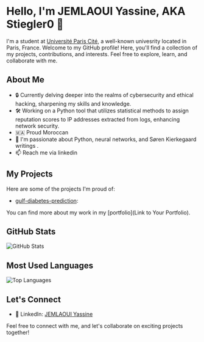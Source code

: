 # Hello, I'm JEMLAOUI Yassine, AKA Stiegler0 👋

I'm a student at [Université Paris Cité](https://u-paris.fr/en/), a well-known univesrity located in Paris, France. Welcome to my GitHub profile! Here, you'll find a collection of my projects, contributions, and interests. Feel free to explore, learn, and collaborate with me.
## About Me

- 🔒 Currently delving deeper into the realms of cybersecurity and ethical hacking, sharpening my skills and knowledge.
- 🛠️ Working on a Python tool that utilizes statistical methods to assign reputation scores to IP addresses extracted from logs, enhancing network security.
- 🇲🇦 Proud Moroccan 
- 🔭 I'm passionate about Python, neural networks, and Søren Kierkegaard writings .
- 📫 Reach me via linkedin


## My Projects

Here are some of the projects I'm proud of:

- [gulf-diabetes-prediction](https://github.com/Stiegler0/gulf-diabetes-prediction): 


You can find more about my work in my [portfolio](Link to Your Portfolio).

## GitHub Stats

![GitHub Stats](https://github-readme-stats.vercel.app/api?username=Stiegler0&show_icons=true&theme=dark)

## Most Used Languages

![Top Languages](https://github-readme-stats.vercel.app/api/top-langs/?username=Stiegler0&layout=compact&theme=dark)

## Let's Connect
- 💼 LinkedIn: [JEMLAOUI Yassine](https://www.linkedin.com/in/yassine-jemlaoui-a4bb8b202/)

Feel free to connect with me, and let's collaborate on exciting projects together!

<!-- Add more sections and personalize further as needed -->
